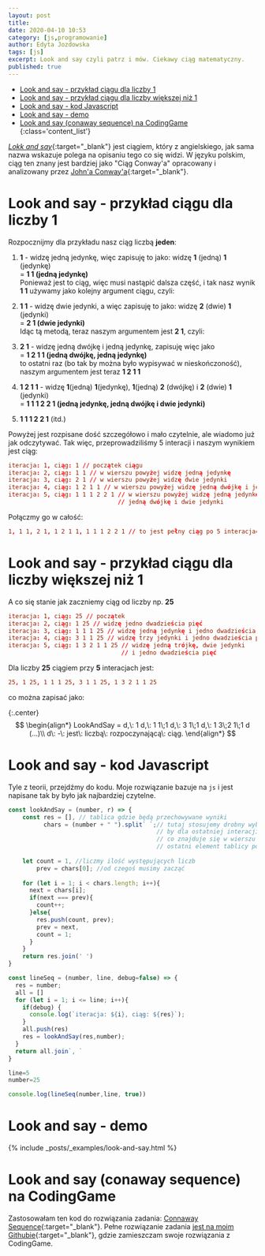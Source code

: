 ```yaml
---
layout: post
title: 
date: 2020-04-10 10:53
category: [js,programowanie]
author: Edyta Jozdowska
tags: [js]
excerpt: Look and say czyli patrz i mów. Ciekawy ciąg matematyczny.
published: true
---
```

- [Look and say - przykład ciągu dla liczby 1](#look-and-say---przyk%c5%82ad-ci%c4%85gu-dla-liczby-1)
- [Look and say - przykład ciągu dla liczby większej niż 1](#look-and-say---przyk%c5%82ad-ci%c4%85gu-dla-liczby-wi%c4%99kszej-ni%c5%bc-1)
- [Look and say - kod Javascript](#look-and-say---kod-javascript)
- [Look and say - demo](#look-and-say---demo)
- [Look and say (conaway sequence) na CodingGame](#look-and-say-conaway-sequence-na-codinggame)
{:class='content_list'}
<script type="text/javascript" async
  src="https://cdn.mathjax.org/mathjax/latest/MathJax.js?config=TeX-MML-AM_CHTML">
</script>

[*Lokk and say*](https://en.wikipedia.org/wiki/Look-and-say_sequence){:target="_blank"} jest ciągiem, który z angielskiego, jak sama nazwa wskazuje polega na opisaniu tego co się widzi. W języku polskim, ciąg ten znany jest bardziej jako "Ciąg Conway'a" opracowany i analizowany przez [John'a Conway'a](https://pl.wikipedia.org/wiki/John_Horton_Conway){:target="_blank"}.


# Look and say - przykład ciągu dla liczby 1
Rozpocznijmy dla przykładu nasz ciąg liczbą **jeden**:  
1. **1** - widzę jedną jedynkę, więc zapisuję to jako: widzę **1** (jedną) **1** (jedynkę)  
= **1 1 (jedną jedynkę)**  
Ponieważ jest to ciąg, więc musi nastąpić dalsza część, i tak nasz wynik **1 1** używamy jako kolejny argument ciągu, czyli:  
2. **1 1** - widzę dwie jedynki, a więc zapisuję to jako: widzę **2** (dwie) **1** (jedynki)  
= **2 1 (dwie jedynki)**  
Idąc tą metodą, teraz naszym argumentem jest **2 1**, czyli:
3. **2 1** - widzę jedną dwójkę i jedną jedynkę, zapisuję więc jako  
= **1 2    1 1 (jedną dwójkę, jedną jedynkę)**  
to ostatni raz (bo tak by można było wypisywać w nieskończoność), naszym argumentem jest teraz **1 2 1 1**
4. **1 2   1 1** - widzę **1**(jedną) **1**(jedynkę), **1**(jedną) **2** (dwójkę) i **2** (dwie) **1** (jedynki)  
= **1 1    1 2    2 1 (jedną jedynkę, jedną dwójkę i dwie jedynki)**

5. **1 1 1 2 2 1** (itd.)

Powyżej jest rozpisane dość szczegółowo i mało czytelnie, ale wiadomo już jak odczytywać. Tak więc, przeprowadziliśmy 5 interacji i naszym wynikiem jest ciąg:  
```conf
iteracja: 1, ciąg: 1 // początek ciągu
iteracja: 2, ciąg: 1 1 // w wierszu powyżej widzę jedną jedynkę
iteracja: 3, ciąg: 2 1 // w wierszu powyżej widzę dwie jedynki
iteracja: 4, ciąg: 1 2 1 1 // w wierszu powyżej widzę jedną dwójkę i jedną jedynkę
iteracja: 5, ciąg: 1 1 1 2 2 1 // w wierszu powyżej widzę jedną jedynkę, 
                               // jedną dwójkę i dwie jedynki
```
Połączmy go w całość:
```conf
1, 1 1, 2 1, 1 2 1 1, 1 1 1 2 2 1 // to jest pełny ciąg po 5 interacjach
```
# Look and say - przykład ciągu dla liczby większej niż 1
A co się stanie jak zaczniemy ciąg od liczby np. **25**
```conf
iteracja: 1, ciąg: 25 // początek
iteracja: 2, ciąg: 1 25 // widzę jedno dwadzieścia pięć
iteracja: 3, ciąg: 1 1 1 25 // widzę jedną jedynkę i jedno dwadzieścia pięć
iteracja: 4, ciąg: 3 1 1 25 // widzę trzy jedynki i jedno dwadzieścia pięć
iteracja: 5, ciąg: 1 3 2 1 1 25 // widzę jedną trójkę, dwie jedynki
                                // i jedno dwadzieścia pięć
```
Dla liczby **25** ciągiem przy **5** interacjach jest:
```conf
25, 1 25, 1 1 1 25, 3 1 1 25, 1 3 2 1 1 25
```
co można zapisać jako: 

{:.center} 
$$
\begin{align*}
LookAndSay = d,\: 1 d,\: 1 1\;1 d,\: 3 1\;1 d,\: 1 3\;2 1\;1 d (...)\\
 d\: -\: jest\: liczbą\: rozpoczynającą\: ciąg.
\end{align*}
$$

# Look and say - kod Javascript
Tyle z teorii, przejdźmy do kodu. Moje rozwiązanie bazuje na `js` i jest napisane tak by było jak najbardziej czytelne.
```javascript
const lookAndSay = (number, r) => {
    const res = [], // tablica gdzie będą przechowywane wyniki
          chars = (number + " ").split` `;// tutaj stosujemy drobny wybieg  
                                          // by dla ostatniej interacji móc policzyć  
                                          // co znajduje się w wierszu wyżej, 
                                          // ostatni element tablicy potrzebujemy mieć pusty
        
    let count = 1, //liczmy ilość występujących liczb
        prev = chars[0]; //od czegoś musimy zacząć
    
    for (let i = 1; i < chars.length; i++){        
      next = chars[i];      
      if(next === prev){          
        count++;          
      }else{          
        res.push(count, prev);
        prev = next,
        count = 1;
      }
    }
    return res.join(' ')
}

const lineSeq = (number, line, debug=false) => {
  res = number;  
  all = []
  for (let i = 1; i <= line; i++){      
    if(debug) {
      console.log(`iteracja: ${i}, ciąg: ${res}`);     
    }
    all.push(res)  
    res = lookAndSay(res,number);
  }
  return all.join`, `
}

line=5
number=25

console.log(lineSeq(number,line, true))
```
# Look and say - demo
{% include _posts/_examples/look-and-say.html %}

# Look and say (conaway sequence) na CodingGame
Zastosowałam ten kod do rozwiązania zadania: [Connaway Sequence](https://www.codingame.com/ide/puzzle/conway-sequence){:target="_blank"}. Pełne rozwiązanie zadania [jest na moim Githubie](https://github.com/capo1/codinggames/blob/master/medium/js/medium-conaway-sequence.js){:target="_blank"}, gdzie zamieszczam swoje rozwiązania z CodingGame.

